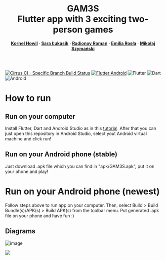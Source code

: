 <p align="center">

  <h1 align="center">GAM3S <br/> Flutter app with 3 exciting two-person games </h1>
  <p align="center">
    <a href="https://github.com/kornelhowil"><strong>Kornel Howil</strong></a>
    ·
    <a href="https://github.com/SaLukasik"><strong>Sara Łukasik</strong></a>
    ·
    <a href="https://github.com/radionroman"><strong>Radionov Roman</strong></a>
    ·
    <a href="https://github.com/emros43"><strong>Emilia Rosła</strong></a>
    ·
    <a href="https://github.com/mikolajszym00"><strong>Mikołaj Szymański</strong></a>
  </p>
</p>

<br/><br/>

[![Cirrus CI - Specific Branch Build Status](https://img.shields.io/cirrus/github/Software-Engineering-MIMUW-2023/GAM3S/main)](https://cirrus-ci.com/github/Software-Engineering-MIMUW-2023/GAM3S)
[![Flutter Android](https://github.com/Software-Engineering-MIMUW-2023/insert-name/actions/workflows/flutter_actions_android.yml/badge.svg)](https://github.com/Software-Engineering-MIMUW-2023/insert-name/actions/workflows/flutter_actions_android.yml)
![Flutter](https://img.shields.io/badge/Flutter-02569B?style=for-the-badge&logo=flutter&logoColor=white)
![Dart](https://img.shields.io/badge/Dart-0175C2?style=for-the-badge&logo=dart&logoColor=white)
![Android](https://img.shields.io/badge/Android-3DDC84?style=for-the-badge&logo=android&logoColor=white)

# How to run

## Run on your computer

Install Flutter, Dart and Android Studio as in this [tutorial](https://www.youtube.com/watchv=1ukSR1GRtMU&list=PL4cUxeGkcC9jLYyp2Aoh6hcWuxFDX6PBJ).
After that you can just open this repository in Android Studio, select yout Android virtual machine and click run!

## Run on your Android phone (stable)
Just download .apk file which you can find in "apk/GAM3S.apk", put it on your phone and play!

# Run on your Android phone (newest)
Follow steps above to run app on your computer. Then, select Build > Build Bundle(s)/APK(s) > Build APK(s) from the toolbar menu.
Put generated .apk file on your phone and have fun :)


## Diagrams

![image](https://user-images.githubusercontent.com/91662997/228355179-b377eaa5-008c-471d-9b81-8fcccb27eba9.png)

[![](https://mermaid.ink/img/pako:eNqFU02P2jAU_CtPlvYGlLALhByQWtjuCRWJ7KUJB5O8EEuO7cZ2y4f2v9dJIKGFqkgR8cy8efNi-0wSmSIJyNMTaPxhUSS4ZHRf0iIW4H4Op9ZIYYsdlrHowMTIEqzGUgPV8F69tKSipWEJU1QYoEpVgs9KcZZQw6S4ceFSKrDCMF5bAYq0c6mR_nxeWQSQ5JRzFHuEssqpTRfFdahke2ZyuwtA00JxBOqESraqhu38SjS2FGByrHXARCbL4u-AzYBtkTZuspYU0rhits8NyKwRwF2q2iEAZU8nji17reaYdcX1WK4_0J20BjLG0RwV6k9cNl9O_ysXFfpXtT2Pe-NPyu1lssf1phrZbbrKIVw2olUUrSgTsEJht1vo9-ewiBa5lBrhjRYYxLFYSuN2X6TwRR5QOyBkCYTUPRLdaiGFwMTAV2nLbdv6f8YX5apmXqPo9cDMtgMHDt1EYbV337IMNtKKtDNfNII3L_oz271iFN2EvaefowfpF3Wm0HV3h59RfoHDGl7fatbRmtPjhV_X0Kr6xqRHCnTHjKXuzp0rOibuCBYYk8C9pphRy01MYvHhpNXN2xxFQgJTWuwRq1JqrvfzCrpb9l1Kt8wo182aBGdyIIE3GnhTbzTzZ_7Q_fuzHjmS4MUbjIeT2XQ69CvOf_7okVNt4IjZ1JuMJy_T4XDse_7k4zd7r0IV?type=png)](https://mermaid.live/edit#pako:eNqFU02P2jAU_CtPlvYGlLALhByQWtjuCRWJ7KUJB5O8EEuO7cZ2y4f2v9dJIKGFqkgR8cy8efNi-0wSmSIJyNMTaPxhUSS4ZHRf0iIW4H4Op9ZIYYsdlrHowMTIEqzGUgPV8F69tKSipWEJU1QYoEpVgs9KcZZQw6S4ceFSKrDCMF5bAYq0c6mR_nxeWQSQ5JRzFHuEssqpTRfFdahke2ZyuwtA00JxBOqESraqhu38SjS2FGByrHXARCbL4u-AzYBtkTZuspYU0rhits8NyKwRwF2q2iEAZU8nji17reaYdcX1WK4_0J20BjLG0RwV6k9cNl9O_ysXFfpXtT2Pe-NPyu1lssf1phrZbbrKIVw2olUUrSgTsEJht1vo9-ewiBa5lBrhjRYYxLFYSuN2X6TwRR5QOyBkCYTUPRLdaiGFwMTAV2nLbdv6f8YX5apmXqPo9cDMtgMHDt1EYbV337IMNtKKtDNfNII3L_oz271iFN2EvaefowfpF3Wm0HV3h59RfoHDGl7fatbRmtPjhV_X0Kr6xqRHCnTHjKXuzp0rOibuCBYYk8C9pphRy01MYvHhpNXN2xxFQgJTWuwRq1JqrvfzCrpb9l1Kt8wo182aBGdyIIE3GnhTbzTzZ_7Q_fuzHjmS4MUbjIeT2XQ69CvOf_7okVNt4IjZ1JuMJy_T4XDse_7k4zd7r0IV)
